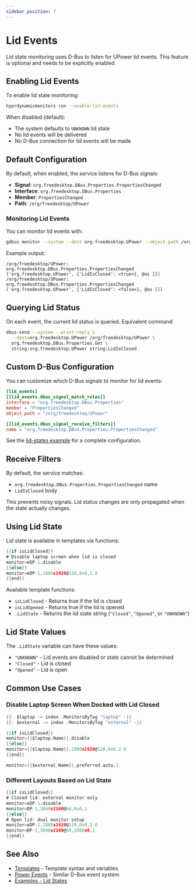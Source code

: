 ```yaml
---
sidebar_position: 7
---
```


# Lid Events

Lid state monitoring uses D-Bus to listen for UPower lid events. This feature is optional and needs to be explicitly enabled.

## Enabling Lid Events

To enable lid state monitoring:

```bash
hyprdynamicmonitors run --enable-lid-events
```

When disabled (default):
- The system defaults to `UNKNOWN` lid state
- No lid events will be delivered
- No D-Bus connection for lid events will be made

## Default Configuration

By default, when enabled, the service listens for D-Bus signals:
- **Signal**: `org.freedesktop.DBus.Properties.PropertiesChanged`
- **Interface**: `org.freedesktop.DBus.Properties`
- **Member**: `PropertiesChanged`
- **Path**: `/org/freedesktop/UPower`

### Monitoring Lid Events

You can monitor lid events with:

```bash
gdbus monitor --system --dest org.freedesktop.UPower --object-path /org/freedesktop/UPower
```

Example output:
```
/org/freedesktop/UPower: org.freedesktop.DBus.Properties.PropertiesChanged ('org.freedesktop.UPower', {'LidIsClosed': <true>}, @as [])
/org/freedesktop/UPower: org.freedesktop.DBus.Properties.PropertiesChanged ('org.freedesktop.UPower', {'LidIsClosed': <false>}, @as [])
```

## Querying Lid Status

On each event, the current lid status is queried. Equivalent command:

```bash
dbus-send --system --print-reply \
  --dest=org.freedesktop.UPower /org/freedesktop/UPower \
  org.freedesktop.DBus.Properties.Get \
  string:org.freedesktop.UPower string:LidIsClosed
```

## Custom D-Bus Configuration

You can customize which D-Bus signals to monitor for lid events:

```toml
[lid_events]
[[lid_events.dbus_signal_match_rules]]
interface = "org.freedesktop.DBus.Properties"
member = "PropertiesChanged"
object_path = "/org/freedesktop/UPower"

[[lid_events.dbus_signal_receive_filters]]
name = "org.freedesktop.DBus.Properties.PropertiesChanged"
```

See the [lid-states example](https://github.com/fiffeek/hyprdynamicmonitors/tree/main/examples/lid-states) for a complete configuration.

## Receive Filters

By default, the service matches:
- `org.freedesktop.DBus.Properties.PropertiesChanged` name
- `LidIsClosed` body

This prevents noisy signals. Lid status changes are only propagated when the state actually changes.

## Using Lid State

Lid state is available in templates via functions:

```go
{{if isLidClosed}}
# Disable laptop screen when lid is closed
monitor=eDP-1,disable
{{else}}
monitor=eDP-1,2880x1920@120,0x0,2.0
{{end}}
```

Available template functions:
- `isLidClosed` - Returns true if the lid is closed
- `isLidOpened` - Returns true if the lid is opened
- `.LidState` - Returns the lid state string (`"Closed"`, `"Opened"`, or `"UNKNOWN"`)

## Lid State Values

The `.LidState` variable can have these values:
- `"UNKNOWN"` - Lid events are disabled or state cannot be determined
- `"Closed"` - Lid is closed
- `"Opened"` - Lid is open

## Common Use Cases

### Disable Laptop Screen When Docked with Lid Closed

```go
{{- $laptop := index .MonitorsByTag "laptop" -}}
{{- $external := index .MonitorsByTag "external" -}}

{{if isLidClosed}}
monitor={{$laptop.Name}},disable
{{else}}
monitor={{$laptop.Name}},2880x1920@120,0x0,2.0
{{end}}

monitor={{$external.Name}},preferred,auto,1
```

### Different Layouts Based on Lid State

```go
{{if isLidClosed}}
# Closed lid: external monitor only
monitor=eDP-1,disable
monitor=DP-1,3840x2160@60,0x0,1
{{else}}
# Open lid: dual monitor setup
monitor=eDP-1,2880x1920@120,0x0,2.0
monitor=DP-1,3840x2160@60,2880x0,1
{{end}}
```

## See Also

- [Templates](../advanced/templates) - Template syntax and variables
- [Power Events](./power-events) - Similar D-Bus event system
- [Examples - Lid States](https://github.com/fiffeek/hyprdynamicmonitors/tree/main/examples/lid-states)
